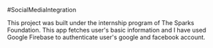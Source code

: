 #SocialMediaIntegration

This project was built under the internship program of The Sparks Foundation. This app fetches user's basic information and I have used Google Firebase to authenticate user's google and facebook account.
